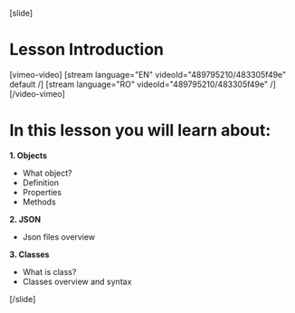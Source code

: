[slide]
# Lesson Introduction

[vimeo-video]
[stream language="EN" videoId="489795210/483305f49e" default /]
[stream language="RO" videoId="489795210/483305f49e"  /]
[/video-vimeo]


# In this lesson you will learn about:

**1. Objects**
- What object?
- Definition
- Properties
- Methods

**2. JSON**
- Json files overview

**3. Classes**
- What is class?
- Classes overview and syntax

[/slide]